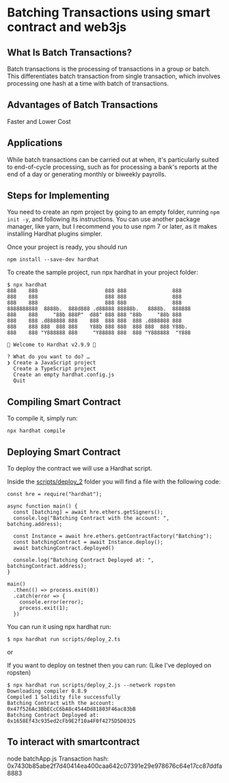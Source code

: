 # Batching Transactions using smart contract and web3js

## What Is Batch Transactions?

Batch transactions is the processing of transactions in a group or batch. This differentiates batch transaction from single transaction, which involves processing one hash at a time with batch of transactions.

## Advantages of Batch Transactions

Faster and Lower Cost

## Applications

While batch transactions can be carried out at when, it's particularly suited to end-of-cycle processing, such as for processing a bank's reports at the end of a day or generating monthly or biweekly payrolls.

## Steps for Implementing

You need to create an npm project by going to an empty folder, running ```npm init -y```, and following its instructions. You can use another package manager, like yarn, but I recommend you to use npm 7 or later, as it makes installing Hardhat plugins simpler.

Once your project is ready, you should run

```
npm install --save-dev hardhat
```

To create the sample project, run npx hardhat in your project folder:
```
$ npx hardhat
888    888                      888 888               888
888    888                      888 888               888
888    888                      888 888               888
8888888888  8888b.  888d888 .d88888 88888b.   8888b.  888888
888    888     "88b 888P"  d88" 888 888 "88b     "88b 888
888    888 .d888888 888    888  888 888  888 .d888888 888
888    888 888  888 888    Y88b 888 888  888 888  888 Y88b.
888    888 "Y888888 888     "Y88888 888  888 "Y888888  "Y888

👷 Welcome to Hardhat v2.9.9 👷‍

? What do you want to do? …
❯ Create a JavaScript project
  Create a TypeScript project
  Create an empty hardhat.config.js
  Quit
```
## Compiling Smart Contract

To compile it, simply run:

```
npx hardhat compile
```

## Deploying Smart Contract

To deploy the contract we will use a Hardhat script.

Inside the <a href="https://github.com/Abdulbaqui07/Batching-Transactions/blob/master/scripts/deploy_2.js" />scripts/deploy_2</a> folder you will find a file with the following code:

```
const hre = require("hardhat");

async function main() {
  const [batching] = await hre.ethers.getSigners();
  console.log("Batching Contract with the account: ", batching.address);

  const Instance = await hre.ethers.getContractFactory("Batching");
  const batchingContract = await Instance.deploy();
  await batchingContract.deployed()

  console.log("Batching Contract Deployed at: ", batchingContract.address);
}

main()
  .then(() => process.exit(0))
  .catch(error => {
    console.error(error);
    process.exit(1);
  })
```

You can run it using npx hardhat run:

```
$ npx hardhat run scripts/deploy_2.ts
```

or

If you want to deploy on testnet then you can run: (Like I've deployed on ropsten)

```
$ npx hardhat run scripts/deploy_2.js --network ropsten
Downloading compiler 0.8.9
Compiled 1 Solidity file successfully
Batching Contract with the account:  0x47f526Ac3BbECcC6bA8c4544Dd81803F46ac83bB
Batching Contract Deployed at:  0x1658Ef43c935ed2cFb9E2f10a4F0f4275D5D0325
```

## To interact with smartcontract
node batchApp.js
Transaction hash:  0x7430b85abe2f7d40414ea400caa642c07391e29e978676c64e17cc87ddfa8883
